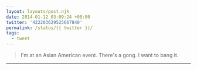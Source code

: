 ```yaml
---
layout: layouts/post.njk
date: 2014-01-12 03:09:24 +00:00
twitter: '422203629525667840'
permalink: /status/{{ twitter }}/
tags: 
  - tweet
---
```


> I'm at an Asian American event. There's a gong. I want to bang it.

---

